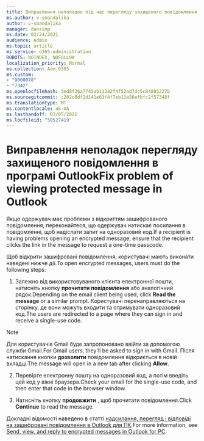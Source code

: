 ```yaml
---
title: Виправлення неполадок під час перегляду захищеного повідомлення в програмі Outlook
ms.author: v-smandalika
author: v-smandalika
manager: dansimp
ms.date: 02/24/2021
audience: Admin
ms.topic: article
ms.service: o365-administration
ROBOTS: NOINDEX, NOFOLLOW
localization_priority: Normal
ms.collection: Adm_O365
ms.custom:
- "9000078"
- "7342"
ms.openlocfilehash: 3ed8f26a7745ab11282f4f52ad7dc5c84885227b
ms.sourcegitcommit: c202c0df2d141e63f4f7eb13a56efbfc2f57348f
ms.translationtype: MT
ms.contentlocale: uk-UA
ms.lasthandoff: 03/05/2021
ms.locfileid: "50527419"
---
```

# <a name="fix-problem-of-viewing-protected-message-in-outlook"></a><span data-ttu-id="4a68d-102">Виправлення неполадок перегляду захищеного повідомлення в програмі Outlook</span><span class="sxs-lookup"><span data-stu-id="4a68d-102">Fix problem of viewing protected message in Outlook</span></span>

<span data-ttu-id="4a68d-103">Якщо одержувач має проблеми з відкриттям зашифрованого повідомлення, переконайтеся, що одержувач натискає посилання в повідомленні, щоб надіслати запит на одноразовий код.</span><span class="sxs-lookup"><span data-stu-id="4a68d-103">If a recipient is having problems opening an encrypted message, ensure that the recipient clicks the link in the message to request a one-time passcode.</span></span>

<span data-ttu-id="4a68d-104">Щоб відкрити зашифровані повідомлення, користувачі мають виконати наведені нижче дії.</span><span class="sxs-lookup"><span data-stu-id="4a68d-104">To open encrypted messages, users must do the following steps:</span></span>

1. <span data-ttu-id="4a68d-105">Залежно від використовуваного клієнта електронної пошти, натисніть кнопку **прочитати повідомлення** або аналогічний рядок.</span><span class="sxs-lookup"><span data-stu-id="4a68d-105">Depending on the email client being used, click **Read the message** or a similar prompt.</span></span> <span data-ttu-id="4a68d-106">Користувачі перенаправляються на сторінку, де вони можуть входити та отримувати одноразовий код.</span><span class="sxs-lookup"><span data-stu-id="4a68d-106">The users are redirected to a page where they can sign in and receive a single-use code.</span></span>

> [!NOTE]
> <span data-ttu-id="4a68d-107">Для користувачів Gmail буде запропоновано ввійти за допомогою служби Gmail.</span><span class="sxs-lookup"><span data-stu-id="4a68d-107">For Gmail users, they'll be asked to sign in with Gmail.</span></span> <span data-ttu-id="4a68d-108">Після натискання кнопки **дозволити** повідомлення відкриється в новій вкладці.</span><span class="sxs-lookup"><span data-stu-id="4a68d-108">The message will open in a new tab after clicking **Allow**.</span></span>

2. <span data-ttu-id="4a68d-109">Перевірте електронну пошту на одноразовий код, а потім введіть цей код у вікні браузера.</span><span class="sxs-lookup"><span data-stu-id="4a68d-109">Check your email for the single-use code, and then enter that code in the browser window.</span></span>

3. <span data-ttu-id="4a68d-110">Натисніть кнопку **продовжити** , щоб прочитати повідомлення.</span><span class="sxs-lookup"><span data-stu-id="4a68d-110">Click **Continue** to read the message.</span></span>

<span data-ttu-id="4a68d-111">Докладні відомості наведено в статті [надсилання, перегляд і відповіді на зашифровані повідомлення в Outlook для ПК](https://support.microsoft.com/topic/send-view-and-reply-to-encrypted-messages-in-outlook-for-pc-eaa43495-9bbb-4fca-922a-df90dee51980).</span><span class="sxs-lookup"><span data-stu-id="4a68d-111">For more information, see [Send, view, and reply to encrypted messages in Outlook for PC](https://support.microsoft.com/topic/send-view-and-reply-to-encrypted-messages-in-outlook-for-pc-eaa43495-9bbb-4fca-922a-df90dee51980).</span></span>


